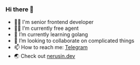 ### Hi there 👋

- 👨‍💻 I'm senior frontend developer
- 🕵️‍♀️ I’m currently free agent
- 🔭 I’m currently learning golang
- 👯 I’m looking to collaborate on complicated things
- 📫 How to reach me: [Telegram](https://t.me/igoryusha22)
- 🌏 Check out [nerusin.dev](https://nerusin.dev)


<!--
**igoryusha22/igoryusha22** is a ✨ _special_ ✨ repository because its `README.md` (this file) appears on your GitHub profile.

Here are some ideas to get you started:

- 🔭 I’m currently working on ...
- 🌱 I’m currently learning ...
- 👯 I’m looking to collaborate on ...
- 🤔 I’m looking for help with ...
- 💬 Ask me about ...
- 📫 How to reach me: ...
- 😄 Pronouns: ...
- ⚡ Fun fact: ...
-->
